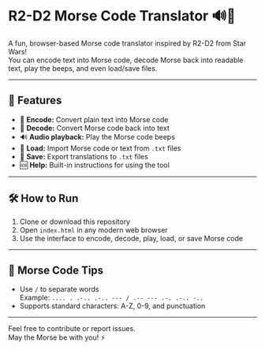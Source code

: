 # R2-D2 Morse Code Translator 🔊📡

A fun, browser-based Morse code translator inspired by R2-D2 from Star Wars!  
You can encode text into Morse code, decode Morse back into readable text, play the beeps, and even load/save files.

---

## 🚀 Features

- 🔁 **Encode:** Convert plain text into Morse code  
- 🔄 **Decode:** Convert Morse code back into text  
- 🔊 **Audio playback:** Play the Morse code beeps  
- 📂 **Load:** Import Morse code or text from `.txt` files  
- 💾 **Save:** Export translations to `.txt` files  
- 🆘 **Help:** Built-in instructions for using the tool  

---

## 🛠️ How to Run

1. Clone or download this repository  
2. Open `index.html` in any modern web browser  
3. Use the interface to encode, decode, play, load, or save Morse code  

---

## 🧠 Morse Code Tips

- Use `/` to separate words  
  Example: `.... . .-.. .-.. --- / .-- --- .-. .-.. -..`  
- Supports standard characters: A-Z, 0-9, and punctuation  

---

Feel free to contribute or report issues.  
May the Morse be with you! ⚡
